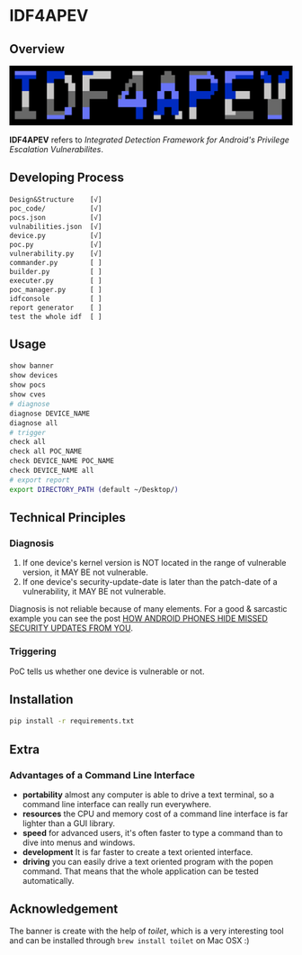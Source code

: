 # IDF4APEV

## Overview

![banner](https://github.com/brant-ruan/IDF4APEV/blob/master/resources/images/banner.png)

**IDF4APEV** refers to *Integrated Detection Framework for Android's Privilege Escalation Vulnerabilites*.

## Developing Process

```
Design&Structure    [√]
poc_code/           [√]
pocs.json           [√]
vulnabilities.json  [√]
device.py           [√]
poc.py              [√]
vulnerability.py    [√]
commander.py        [ ]
builder.py          [ ]
executer.py         [ ]
poc_manager.py      [ ]
idfconsole          [ ]
report generator    [ ]
test the whole idf  [ ]
```

## Usage

```bash
show banner
show devices
show pocs
show cves
# diagnose
diagnose DEVICE_NAME
diagnose all
# trigger
check all
check all POC_NAME
check DEVICE_NAME POC_NAME
check DEVICE_NAME all
# export report
export DIRECTORY_PATH (default ~/Desktop/)
```

## Technical Principles

### Diagnosis

1. If one device's kernel version is NOT located in the range of vulnerable version, it MAY BE not vulnerable.
2. If one device's security-update-date is later than the patch-date of a vulnerability, it MAY BE not vulnerable.

Diagnosis is not reliable because of many elements. For a good & sarcastic example you can see the post [HOW ANDROID PHONES HIDE MISSED SECURITY UPDATES FROM YOU](https://www.wired.com/story/android-phones-hide-missed-security-updates-from-you/).

### Triggering

PoC tells us whether one device is vulnerable or not.

## Installation

```bash
pip install -r requirements.txt
```

## Extra

### Advantages of a Command Line Interface

- **portability** almost any computer is able to drive a text terminal, so a command line interface can really run everywhere.
- **resources** the CPU and memory cost of a command line interface is far lighter than a GUI library.
- **speed** for advanced users, it's often faster to type a command than to dive into menus and windows.
- **development** It is far faster to create a text oriented interface.
- **driving** you can easily drive a text oriented program with the popen command. That means that the whole application can be tested automatically.

## Acknowledgement

The banner is create with the help of *toilet*, which is a very interesting tool and can be installed through `brew install toilet` on Mac OSX :)